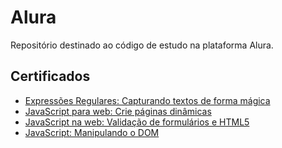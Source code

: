 # Alura
Repositório destinado ao código de estudo na plataforma Alura.

## Certificados

* [Expressões Regulares: Capturando textos de forma mágica](https://cursos.alura.com.br/certificate/adriano-enache/expressoes-regulares)
* [JavaScript para web: Crie páginas dinâmicas](https://cursos.alura.com.br/user/adriano-enache/course/javascript-web-paginas-dinamicas/certificate)
* [JavaScript na web: Validação de formulários e HTML5](https://cursos.alura.com.br/certificate/adriano-enache/javascript-web-validacao-formularios-html5)
* [JavaScript: Manipulando o DOM](https://cursos.alura.com.br/user/adriano-enache/course/javascript-manipulando-dom/certificate)
